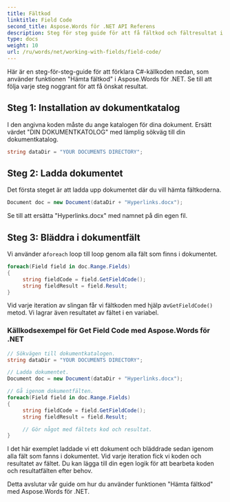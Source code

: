 ```yaml
---
title: Fältkod
linktitle: Field Code
second_title: Aspose.Words för .NET API Referens
description: Steg för steg guide för att få fältkod och fältresultat i dina Word-dokument med Aspose.Words för .NET.
type: docs
weight: 10
url: /ru/words/net/working-with-fields/field-code/
---
```


Här är en steg-för-steg-guide för att förklara C#-källkoden nedan, som använder funktionen "Hämta fältkod" i Aspose.Words för .NET. Se till att följa varje steg noggrant för att få önskat resultat.

## Steg 1: Installation av dokumentkatalog

I den angivna koden måste du ange katalogen för dina dokument. Ersätt värdet "DIN DOKUMENTKATOLOG" med lämplig sökväg till din dokumentkatalog.

```csharp
string dataDir = "YOUR DOCUMENTS DIRECTORY";
```

## Steg 2: Ladda dokumentet

Det första steget är att ladda upp dokumentet där du vill hämta fältkoderna.

```csharp
Document doc = new Document(dataDir + "Hyperlinks.docx");
```

Se till att ersätta "Hyperlinks.docx" med namnet på din egen fil.

## Steg 3: Bläddra i dokumentfält

 Vi använder a`foreach` loop till loop genom alla fält som finns i dokumentet.

```csharp
foreach(Field field in doc.Range.Fields)
{
     string fieldCode = field.GetFieldCode();
     string fieldResult = field.Result;
}
```

 Vid varje iteration av slingan får vi fältkoden med hjälp av`GetFieldCode()` metod. Vi lagrar även resultatet av fältet i en variabel.

### Källkodsexempel för Get Field Code med Aspose.Words för .NET

```csharp
// Sökvägen till dokumentkatalogen.
string dataDir = "YOUR DOCUMENTS DIRECTORY";

// Ladda dokumentet.
Document doc = new Document(dataDir + "Hyperlinks.docx");

// Gå igenom dokumentfälten.
foreach(Field field in doc.Range.Fields)
{
     string fieldCode = field.GetFieldCode();
     string fieldResult = field.Result;

     // Gör något med fältets kod och resultat.
}
```

I det här exemplet laddade vi ett dokument och bläddrade sedan igenom alla fält som fanns i dokumentet. Vid varje iteration fick vi koden och resultatet av fältet. Du kan lägga till din egen logik för att bearbeta koden och resultatfälten efter behov.

Detta avslutar vår guide om hur du använder funktionen "Hämta fältkod" med Aspose.Words för .NET.